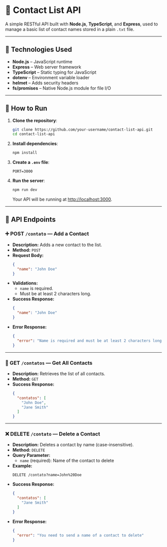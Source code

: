 # 📇 Contact List API

A simple RESTful API built with **Node.js**, **TypeScript**, and **Express**, used to manage a basic list of contact names stored in a plain `.txt` file.

---

## 🚀 Technologies Used

- **Node.js** – JavaScript runtime
- **Express** – Web server framework
- **TypeScript** – Static typing for JavaScript
- **dotenv** – Environment variable loader
- **helmet** – Adds security headers
- **fs/promises** – Native Node.js module for file I/O

---

## 📁 How to Run

1. **Clone the repository**:
   ```bash
   git clone https://github.com/your-username/contact-list-api.git
   cd contact-list-api
   ```

2. **Install dependencies**:
   ```bash
   npm install
   ```

3. **Create a `.env` file**:
   ```
   PORT=3000
   ```

4. **Run the server**:
   ```bash
   npm run dev
   ```
   
   Your API will be running at [http://localhost:3000](http://localhost:3000).

---

## 📌 API Endpoints

### ➕ POST `/contato` — Add a Contact

- **Description:** Adds a new contact to the list.
- **Method:** `POST`
- **Request Body:**
  ```json
  {
    "name": "John Doe"
  }
  ```
- **Validations:**
  - `name` is required.
  - Must be at least 2 characters long.
- **Success Response:**
  ```json
  {
    "name": "John Doe"
  }
  ```
- **Error Response:**
  ```json
  {
    "error": "Name is required and must be at least 2 characters long"
  }
  ```

---

### 📜 GET `/contatos` — Get All Contacts

- **Description:** Retrieves the list of all contacts.
- **Method:** `GET`
- **Success Response:**
  ```json
  {
    "contatos": [
      "John Doe",
      "Jane Smith"
    ]
  }
  ```

---

### ❌ DELETE `/contato` — Delete a Contact

- **Description:** Deletes a contact by name (case-insensitive).
- **Method:** `DELETE`
- **Query Parameter:**
  - `name` (required): Name of the contact to delete
- **Example:**
  ```
  DELETE /contato?name=John%20Doe
  ```
- **Success Response:**
  ```json
  {
    "contatos": [
      "Jane Smith"
    ]
  }
  ```
- **Error Response:**
  ```json
  {
    "error": "You need to send a name of a contact to delete"
  }
  ```